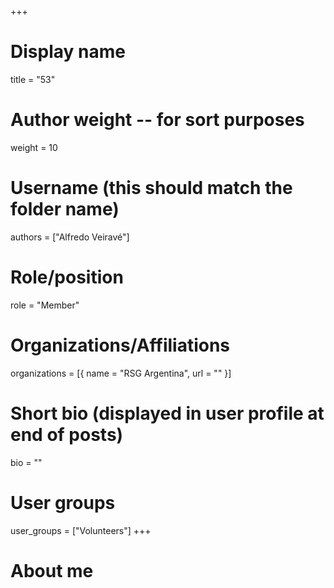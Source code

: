 +++
# Display name
title = "53"

# Author weight -- for sort purposes
weight = 10

# Username (this should match the folder name)
authors = ["Alfredo Veiravé"]

# Role/position
role = "Member"

# Organizations/Affiliations
organizations = [{ name = "RSG Argentina", url = "" }]

# Short bio (displayed in user profile at end of posts)
bio = ""

# User groups
user_groups = ["Volunteers"]
+++

# About me
